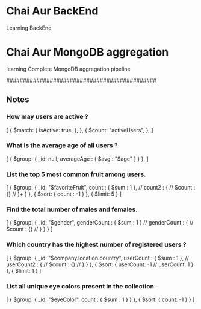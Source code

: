 # Chai Aur BackEnd
 Learning BackEnd

# Chai Aur MongoDB aggregation
 learning Complete MongoDB aggregation pipeline

#############################################
## Notes

### How may users are active ?

[
  {
    $match: {
      isActive: true,
    },
  },
  {
    $count: "activeUsers",
  },
]

### What is the average age of all users ?

[
  {
    $group: {
      _id: null,
      averageAge : {
        $avg : "$age"
      }
    }
  },
]

### List the top 5 most common fruit among users.

[
  {
    $group: {
      _id: "$favoriteFruit",
      count : {
        $sum : 1
      },
      // count2 : {
      //   $count : {}
      // }+
    }
  },
  {
    $sort: {
      count : -1
    }
  },
  {
    $limit: 5
  }
]

### Find the total number of males and females.

[
  {
    $group: {
      _id: "$gender",
      genderCount : {
        $sum : 1
      }
      // genderCount : {
      //   $count : {}
      // }
    }
  }
]

### Which country has the highest number of registered users ?

[
  {
    $group: {
      _id: "$company.location.country",
      userCount : {
        $sum : 1
      },
      // userCount2 : {
      //   $count : {}
      // }
    }
  },
  {
    $sort: {
      userCount: -1
      // userCount: 1
    }
  },
  {
    $limit: 1
  }
]

### List all unique eye colors present in the collection.

[
  {
    $group: {
      _id: "$eyeColor",
      count : {
        $sum : 1
      }
    }
  },
  {
    $sort: {
      count: -1
    }
  }
]
